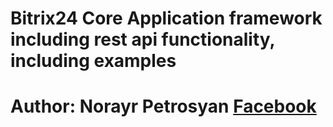 # Bitrix24 Core Application framework including rest api functionality, including examples
# Author: Norayr Petrosyan  <a target="_blank" href="https://facebook.com/nordeveloper">Facebook</a>
